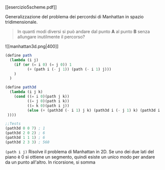 [[esercizio5scheme.pdf]]

Generalizzazione del problema dei percordsi di Manhattan in spazio tridimensionale. 
> In quanti modi diversi si può andare dal punto **A** al punto **B** senza allungare inutilmente il percorso? 

![[manhattan3d.png|400]]


```scheme
(define path
  (lambda (i j)
    (if (or (= i 0) (= j 0)) 1
          (+ (path i (- j 1)) (path (- i 1) j)))
    )
  )

(define path3d
  (lambda (i j k)
    (cond ((= i 0)(path j k))
          ((= j 0)(path i k))
          ((= k 0)(path i j))
          (else (+ (path3d (- i 1) j k) (path3d i (- j 1) k) (path3d i j (- k 1)))
 ))))

;;Tests
(path3d 0 0 7) ; 1
(path3d 2 0 2) ; 6
(path3d 1 1 1) ; 6
(path3d 2 3 3) ; 560
```

``(path i j)`` Risolve il problema di Manhattan in 2D. 
Se uno dei due lati del piano è 0 si ottiene un segmento, quindi esiste un unico modo per andare da un punto all'altro. 
In ricorsione, si somma 